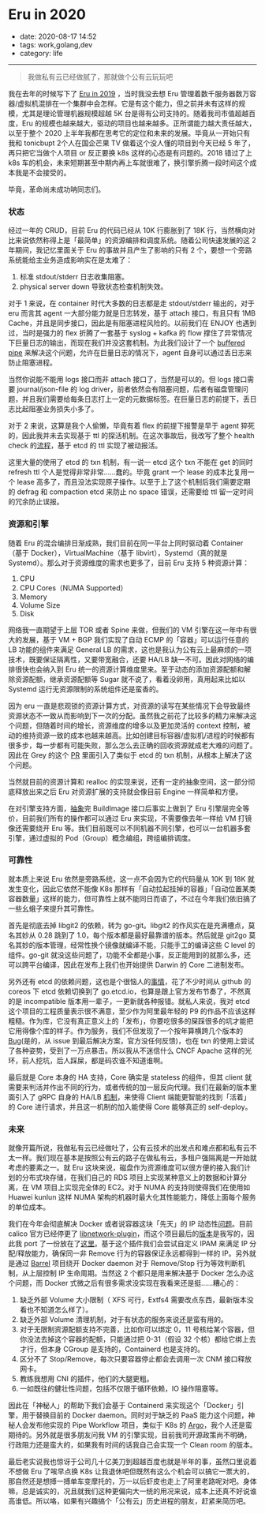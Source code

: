 # Eru in 2020

- date: 2020-08-17 14:52
- tags: work,golang,dev
- category: life

-------------------

> 我做私有云已经做腻了，那就做个公有云玩玩吧

我在去年的时候写下了 [Eru in 2019](https://cmgs.me/life/eru-in-2019) ，当时我没去想 Eru 管理着数千服务器数万容器/虚拟机混排在一个集群中会怎样。它是有这个能力，但之前并未有这样的规模，尤其是理论管理机器规模超越 5K 台是得有公司支持的。随着我司市值超越百度，Eru 的规模也越来越大，驱动的项目也越来越多。正所谓能力越大责任越大，以至于整个 2020 上半年我都在思考它的定位和未来的发展。毕竟从一开始只有我和 tonicbupt 2个人在国企芒果 TV 做着这个没人懂的项目到今天已经 5 年了，再只把它当做个人项目 or 反正要换 k8s 这样的心态是有问题的。2018 错过了上 k8s 车的机会，未来短期甚至中期内再上车就很难了，换引擎折腾一段时间这个成本我是不会接受的。

毕竟，革命尚未成功呐同志们。

### 状态

经过一年的 CRUD，目前 Eru 的代码已经从 10K 行膨胀到了 18K 行，当然横向对比来说依然称得上是「最简单」的资源编排和调度系统。随着公司快速发展的这 2 年期间，我记忆里面关于 Eru 的事故并且产生了影响的只有 2 个，要想一个旁路系统能给主业务造成影响实在是太难了：

1. 标准 stdout/stderr 日志收集阻塞。
2. physical server down 导致状态检查机制失效。

对于 1 来说，在 container 时代大多数的日志都是走 stdout/stderr 输出的，对于 eru 而言其 agent 一大部分能力就是日志转发，基于 attach 接口，有且只有 1MB Cache，并且是同步接口，因此是有阻塞进程风险的。以前我们在 ENJOY 也遇到过，当时是强力的 flex 折腾了一套基于 syslog + kafka 的 flow 撑住了异常情况下巨量日志的输出，而现在我们并没这套机制。为此我们设计了一个 [buffered pipe](https://github.com/projecteru2/agent/pull/32) 来解决这个问题，允许在巨量日志的情况下，agent 自身可以通过丢日志来防止阻塞进程。

当然你说能不能用 logs 接口而非 attach 接口了，当然是可以的。但 logs 接口需要 journal/json-file 的 log driver，前者依然会有阻塞问题，后者有磁盘管理问题，并且我们需要给每条日志打上一定的元数据标签。在巨量日志的前提下，丢日志比起阻塞业务损失小多了。

对于 2 来说，这算是我个人偷懒，毕竟有着 flex 的前提下报警是早于 agent 猝死的，因此我并未去实现基于 ttl 的探活机制。在这次事故后，我改写了整个 health check 的[流程](https://github.com/projecteru2/core/pull/150)，基于 etcd 的 ttl 实现了被动报活。

这里大量的使用了 etcd 的 txn 机制，有一说一 etcd 这个 txn 不能在 get 的同时 refresh ttl 个人是觉得非常非常……蠢的。毕竟 grant 一个 lease 的成本比复用一个 lease 高多了，而且没法实现原子操作。以至于上了这个机制后我们需要定期的 defrag 和 compaction etcd 来防止 no space 错误，还需要给 ttl 留一定时间的冗余防止误报。

### 资源和引擎

随着 Eru 的混合编排日渐成熟，我们目前在同一平台上同时驱动着 Container（基于 Docker），VirtualMachine（基于 libvirt），Systemd（真的就是 Systemd）。那么对于资源维度的需求也更多了，目前 Eru 支持 5 种资源计算：

1. CPU
2. CPU Cores（NUMA Supported）
3. Memory
4. Volume Size
5. Disk

网络我一直期望于上层 TOR 或者 Spine 来做，但我们的 VM 引擎在这一年中有很大的发展，基于 VM + BGP 我们实现了自动 ECMP 的「容器」可以运行任意的 LB 功能的组件来满足 General LB 的需求，这也是我认为公有云上最麻烦的一项技术，既要保证隔离性，又要带宽融合，还要 HA/LB 缺一不可。因此对网络的编排很快也会纳入到 Eru 统一的资源计算维度里来。至于动态的添加资源配额和解除资源配额，继承资源配额等 Sugar 就不说了，看着没卵用，真用起来比如以 Systemd 运行无资源限制的系统组件还是蛮香的。

因为 eru 一直是悲观锁的资源计算方式，对资源的读写在某些情况下会导致最终资源状态不一致从而影响到下一次的分配。虽然我之前花了比较多的精力来解决这个问题，但随着时间的增长，资源维度的增多以及更加灵活的 context 控制，被动的维持资源一致的成本也越来越高。比如创建目标容器/虚拟机/进程的时候都有很多步，每一步都有可能失败，那么怎么去正确的回收资源就成老大难的问题了。因此在 Grey 的这个 [PR](https://github.com/projecteru2/core/pull/205) 里面引入了类似于 etcd 的 txn 机制，从根本上解决了这个问题。

当然就目前的资源计算和 realloc 的实现来说，还有一定的抽象空间，这一部分彻底释放出来之后 Eru 对资源扩展的支持就会像目前 Engine 一样简单和方便。

在对引擎支持方面，[抽象](https://github.com/projecteru2/core/pull/201)完 BuildImage 接口后事实上做到了 Eru 引擎层完全等价，目前我们所有的操作都可以通过 Eru 来实现，不需要像去年一样给 VM 打镜像还需要绕开 Eru 等。我们目前既可以不同机器不同引擎，也可以一台机器多套引擎，通过虚拟的 Pod（Group）概念编组，跨组编排调度。

### 可靠性

就本质上来说 Eru 依然是旁路系统，这一点不会因为它的代码量从 10K 到 18K 就发生变化，因此它依然不能像 K8s 那样有「自动拉起挂掉的容器」「自动位置某类容器数量」这样的能力，但可靠性上就不能同日而语了，不过在今年我们依旧搞了一些幺蛾子来提升其可靠性。

首先是彻底去掉 libgit2 的依赖，转为 go-git。libgit2 的作风实在是充满槽点，莫名其妙从 0.28 跳到了 1.0，每个版本都是最好最靠谱的版本。然后就是 git2go 莫名其妙的版本管理，经常性换个镜像就编译不能，只能手工的编译这些 C level 的组件。go-git 就没这些问题了，功能不全都是小事，反正能用到的就那么多，还可以跨平台编译，因此在发布上我们也开始提供 Darwin 的 Core 二进制发布。

另外还有 etcd 的依赖问题，这也是个很恼人的[事情](https://github.com/etcd-io/etcd/issues/11154)，花了不少时间从 github 的 coreos 下 etcd 依赖切换到了 go.etcd.io，也算是跟上官方发布节奏了，不然真的是 incompatible 版本用一辈子，一更新就各种报错。就私人来说，我对 etcd 这个项目的工程质量表示很不满意，至少作为阿里最年轻的 P9 的作品不应该这样粗糙。作为库，它没有真正意义上的「发布」，你要吃很多的屎踩很多的坑才能把它用得像个库的样子。作为服务，我们不但发现了一个按年算横跨几个版本的 [Bug](https://github.com/etcd-io/etcd/pull/12135)(是的，从 issue 到最后解决方案，官方没任何反馈)，也在 txn 的使用上尝试了各种姿势，受到了一万点暴击。所以我从不迷信什么 CNCF Apache 这样的光环，前人挖坑，后人踩屎，都是码农谁不知道谁啊。

最后就是 Core 本身的 HA 支持，Core 确实是 stateless 的组件，但其 client 就需要来判活并作出不同的行为，或者传统的加一层反向代理。我们在最新的版本里面引入了 gRPC 自身的 HA/LB [机制](https://github.com/projecteru2/core/pull/241)，来使得 Client 端能更智能的找到「活着」的 Core 进行请求，并且这一机制的加入能使得 Core 能够真正的 self-deploy。

### 未来

就像开篇所说，我做私有云已经做吐了，公有云技术的出发点和难点都和私有云不太一样。我们现在基本是按照公有云的路子在做私有云，多租户强隔离是一开始就考虑的要素之一。就 Eru 这块来说，磁盘作为资源维度可以很方便的接入我们计划的分布式块存储，在我们自己的 RDS 项目上实现某种意义上的数据和计算分离，在 VM 项目上实现完全体的 EC2。对于 NUMA 的支持则使得我们在使用如 Huawei kunlun 这样 NUMA 架构的机器时最大化其性能能力，降低上面每个服务的单位成本。

我们在今年会彻底解决 Docker 或者说容器这块「先天」的 IP 动态性[问题](https://github.com/moby/moby/pull/39961)。目前 calico 官方已经停更了 [libnetwork-plugin](https://github.com/projectcalico/libnetwork-plugin)，而这个项目最后的[版本](https://github.com/projectcalico/libnetwork-plugin/pull/183)是我写的，因此我 port 了一份放在了[这里](https://github.com/projecteru2/minions)。基于这个插件我们会尝试自定义 IPAM 来满足 IP 分配/释放能力，确保同一非 Remove 行为的容器保证永远都得到一样的 IP。另外就是通过 [Barrel](https://github.com/projecteru2/barrel) 项目绕开 Docker daemon 对于 Remove/Stop 行为等效判断机制，从上层控制 IP 生命周期。当然这 2 个都只是用来解决基于 Docker 怎么办这个问题，而 Docker 式微之后有很多需求没实现在我看来还是挺……糟心的：

1. 缺乏外部 Volume 大小限制（ XFS 可行，Extfs4 需要改点东西，最新版本没看也不知道怎么样了）。
2. 缺乏外部 Volume 清理机制，对于有状态的服务来说还是蛮有用的。
3. 对于无限制资源配额支持不完善，比如你可以绑定 0，11 号核给某个容器，但你没法去掉这个容器的配额，只能通过把 0-31（假设 32 个核）都给它绑上去才行，但本身 CGroup 是支持的，Containerd 也是支持的。
4. 区分不了 Stop/Remove，每次只要容器停止都会去调用一次 CNM 接口释放网卡。
5. 教练我想用 CNI 的插件，他们的大腿更粗。
6. 一如既往的健壮性问题，包括不仅限于循环依赖，IO 操作阻塞等。

因此在「神秘人」的帮助下我们会基于 Containerd 来实现这个「Docker」引擎，用于替换目前的 Docker daemon。同时对于缺乏的 PaaS 能力这个问题，神秘人会发布他实现的 Pipe Workflow 项目，类似于 K8s 的 [Argo](https://github.com/argoproj/argo)，我个人还是蛮期待的。另外就是很多朋友问我 VM 的引擎实现，目前我司开源政策尚不明确，行政阻力还是蛮大的，如果我有时间的话我自己会实现一个 Clean room 的版本。

最后老实说我也惊讶于公司几十亿美刀到超越百度也就是半年的事，虽然口里说着不想做 Eru 了唉早点换 K8s 让我退休吧但既然有这么个机会可以搞它一票大的，那自然还是想搏一搏单车变摩托的，万一以后虾皮也走上了阿里老路呢对吧。身体嘛，总是诚实的，况且就我们这种更偏向大一统的用况来说，成本上还真不好说谁高谁低。所以咯，如果有兴趣搞个「公有云」历史进程的朋友，赶紧来简历吧。